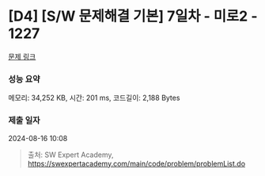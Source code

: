 # [D4] [S/W 문제해결 기본] 7일차 - 미로2 - 1227 

[문제 링크](https://swexpertacademy.com/main/code/problem/problemDetail.do?contestProbId=AV14wL9KAGkCFAYD) 

### 성능 요약

메모리: 34,252 KB, 시간: 201 ms, 코드길이: 2,188 Bytes

### 제출 일자

2024-08-16 10:08



> 출처: SW Expert Academy, https://swexpertacademy.com/main/code/problem/problemList.do